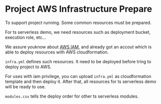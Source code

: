 # Project AWS Infrastructure Prepare

To support project running. Some common resources must be prepared.

For ts serverless demo, we need resources such as deployment bucket, execution role, etc...

We assure youknow about [AWS IAM](https://docs.aws.amazon.com/AWSCloudFormation/latest/UserGuide/Welcome.html), and already got an accout which is able to deploy resources with AWS cloudformation.

`infra.yml` defines such resources. It need to be deployed before tring to deploy project to AWS.

For uses with iam privilege, you can upload `infra.yml` as cloudformation template and then deploy it. After that, all resources for ts serverless demo will be ready to use.

`modules.csv` tells the deploy order for other ts serverless modules.
